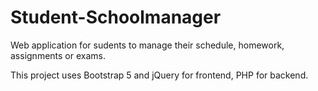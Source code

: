 # Student-Schoolmanager
Web application for sudents to manage their schedule, homework, assignments or exams.

This project uses Bootstrap 5 and jQuery for frontend, PHP for backend.
